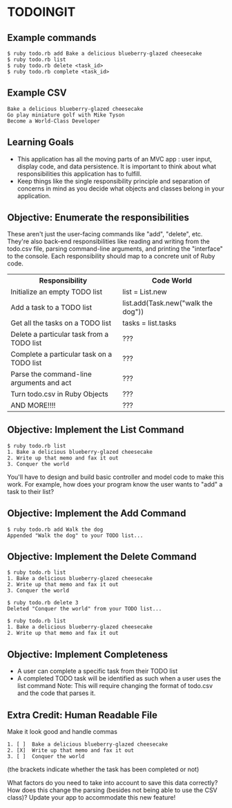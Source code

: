TODOINGIT
=================================

Example commands
----------------

```
$ ruby todo.rb add Bake a delicious blueberry-glazed cheesecake
$ ruby todo.rb list
$ ruby todo.rb delete <task_id>
$ ruby todo.rb complete <task_id>
```

Example CSV
-----------

```csv
Bake a delicious blueberry-glazed cheesecake  
Go play miniature golf with Mike Tyson  
Become a World-Class Developer
```

Learning Goals
--------------
* This application has all the moving parts of an MVC app : user input, display code, and data persistence. It is important to think about what responsibilities this application has to fulfill.
* Keep things like the single responsibility principle and separation of concerns in mind as you decide what objects and classes belong in your application.

Objective: Enumerate the responsibilities
-----------------------------------------
These aren't just the user-facing commands like "add", "delete", etc. They're also back-end responsibilities like reading and writing from the todo.csv file, parsing command-line arguments, and printing the "interface" to the console. Each responsibility should map to a concrete unit of Ruby code. 

<table>
<tr><th>Responsibility                            </th><th> Code World </th></tr>
<tr><td>Initialize an empty TODO list             </td><td> list = List.new</td><tr>
<tr><td>Add a task to a TODO list                 </td><td> list.add(Task.new("walk the dog"))</td><tr>
<tr><td>Get all the tasks on a TODO list          </td><td> tasks = list.tasks</td><tr>
<tr><td>Delete a particular task from a TODO list </td><td> ???</td><tr>
<tr><td>Complete a particular task on a TODO list </td><td> ???</td><tr>
<tr><td>Parse the command-line arguments and act  </td><td> ???</td><tr>
<tr><td>Turn todo.csv in Ruby Objects             </td><td> ???</td><tr>
<tr><td>AND MORE!!!!                              </td><td> ???</td><tr>
</table>

Objective: Implement the List Command
-------------------------------------

```
$ ruby todo.rb list
1. Bake a delicious blueberry-glazed cheesecake
2. Write up that memo and fax it out
3. Conquer the world
```

You'll have to design and build basic controller and model code to make this work. For example, how does your program know the user wants to "add" a task to their list?

Objective: Implement the Add Command
------------------------------------

```
$ ruby todo.rb add Walk the dog
Appended "Walk the dog" to your TODO list...
```

Objective: Implement the Delete Command
---------------------------------------

```
$ ruby todo.rb list
1. Bake a delicious blueberry-glazed cheesecake
2. Write up that memo and fax it out
3. Conquer the world

$ ruby todo.rb delete 3
Deleted "Conquer the world" from your TODO list...

$ ruby todo.rb list
1. Bake a delicious blueberry-glazed cheesecake
2. Write up that memo and fax it out
```

Objective: Implement Completeness
---------------------------------
* A user can complete a specific task from their TODO list
* A completed TODO task will be identified as such when a user uses the list command
Note: This will require changing the format of todo.csv and the code that parses it.

Extra Credit: Human Readable File
---------------------------------
Make it look good and handle commas

```
1. [ ]  Bake a delicious blueberry-glazed cheesecake
2. [X]  Write up that memo and fax it out
3. [ ]  Conquer the world
```

(the brackets indicate whether the task has been completed or not)

What factors do you need to take into account to save this data correctly? 
How does this change the parsing (besides not being able to use the CSV class)?
Update your app to accommodate this new feature!

